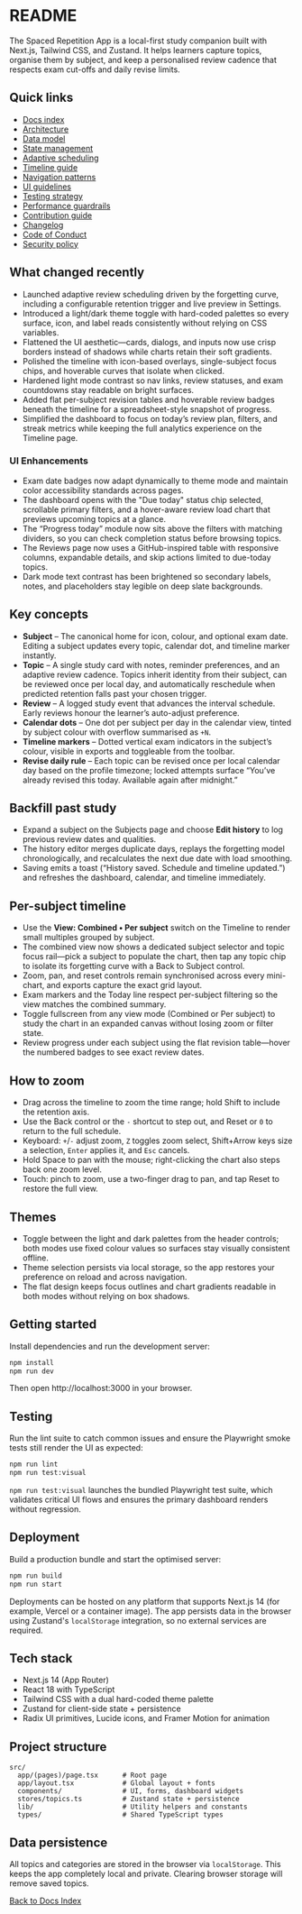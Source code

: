 # README

The Spaced Repetition App is a local-first study companion built with Next.js, Tailwind CSS, and Zustand. It helps learners capture topics, organise them by subject, and keep a personalised review cadence that respects exam cut-offs and daily revise limits.

## Quick links

- [Docs index](docs/DOCS_INDEX.md)
- [Architecture](docs/core/ARCHITECTURE.md)
- [Data model](docs/core/DATA_MODEL.md)
- [State management](docs/core/STATE_MANAGEMENT.md)
- [Adaptive scheduling](docs/core/ALGORITHMS_FORGETTING_CURVE.md)
- [Timeline guide](docs/core/TIMELINE.md)
- [Navigation patterns](docs/ui/NAVIGATION.md)
- [UI guidelines](docs/ui/UI_GUIDELINES.md)
- [Testing strategy](docs/dev/TESTING.md)
- [Performance guardrails](docs/dev/PERFORMANCE.md)
- [Contribution guide](CONTRIBUTING.md)
- [Changelog](CHANGELOG.md)
- [Code of Conduct](CODE_OF_CONDUCT.md)
- [Security policy](SECURITY.md)

## What changed recently

- Launched adaptive review scheduling driven by the forgetting curve, including a configurable retention trigger and live preview in Settings.
- Introduced a light/dark theme toggle with hard-coded palettes so every surface, icon, and label reads consistently without relying on CSS variables.
- Flattened the UI aesthetic—cards, dialogs, and inputs now use crisp borders instead of shadows while charts retain their soft gradients.
- Polished the timeline with icon-based overlays, single-subject focus chips, and hoverable curves that isolate when clicked.
- Hardened light mode contrast so nav links, review statuses, and exam countdowns stay readable on bright surfaces.
- Added flat per-subject revision tables and hoverable review badges beneath the timeline for a spreadsheet-style snapshot of progress.
- Simplified the dashboard to focus on today’s review plan, filters, and streak metrics while keeping the full analytics experience on the Timeline page.

### UI Enhancements

- Exam date badges now adapt dynamically to theme mode and maintain color accessibility standards across pages.
- The dashboard opens with the "Due today" status chip selected, scrollable primary filters, and a hover-aware review load chart that previews upcoming topics at a glance.
- The “Progress today” module now sits above the filters with matching dividers, so you can check completion status before browsing topics.
- The Reviews page now uses a GitHub-inspired table with responsive columns, expandable details, and skip actions limited to due-today topics.
- Dark mode text contrast has been brightened so secondary labels, notes, and placeholders stay legible on deep slate backgrounds.

## Key concepts

- **Subject** – The canonical home for icon, colour, and optional exam date. Editing a subject updates every topic, calendar dot, and timeline marker instantly.
- **Topic** – A single study card with notes, reminder preferences, and an adaptive review cadence. Topics inherit identity from their subject, can be reviewed once per local day, and automatically reschedule when predicted retention falls past your chosen trigger.
- **Review** – A logged study event that advances the interval schedule. Early reviews honour the learner’s auto-adjust preference.
- **Calendar dots** – One dot per subject per day in the calendar view, tinted by subject colour with overflow summarised as `+N`.
- **Timeline markers** – Dotted vertical exam indicators in the subject’s colour, visible in exports and toggleable from the toolbar.
- **Revise daily rule** – Each topic can be revised once per local calendar day based on the profile timezone; locked attempts surface “You’ve already revised this today. Available again after midnight.”

## Backfill past study

- Expand a subject on the Subjects page and choose **Edit history** to log previous review dates and qualities.
- The history editor merges duplicate days, replays the forgetting model chronologically, and recalculates the next due date with load smoothing.
- Saving emits a toast (“History saved. Schedule and timeline updated.”) and refreshes the dashboard, calendar, and timeline immediately.

## Per-subject timeline

- Use the **View: Combined • Per subject** switch on the Timeline to render small multiples grouped by subject.
- The combined view now shows a dedicated subject selector and topic focus rail—pick a subject to populate the chart, then tap any topic chip to isolate its forgetting curve with a Back to Subject control.
- Zoom, pan, and reset controls remain synchronised across every mini-chart, and exports capture the exact grid layout.
- Exam markers and the Today line respect per-subject filtering so the view matches the combined summary.
- Toggle fullscreen from any view mode (Combined or Per subject) to study the chart in an expanded canvas without losing zoom or filter state.
- Review progress under each subject using the flat revision table—hover the numbered badges to see exact review dates.

## How to zoom

- Drag across the timeline to zoom the time range; hold Shift to include the retention axis.
- Use the Back control or the `-` shortcut to step out, and Reset or `0` to return to the full schedule.
- Keyboard: `+`/`-` adjust zoom, `Z` toggles zoom select, Shift+Arrow keys size a selection, `Enter` applies it, and `Esc` cancels.
- Hold Space to pan with the mouse; right-clicking the chart also steps back one zoom level.
- Touch: pinch to zoom, use a two-finger drag to pan, and tap Reset to restore the full view.

## Themes

- Toggle between the light and dark palettes from the header controls; both modes use fixed colour values so surfaces stay visually consistent offline.
- Theme selection persists via local storage, so the app restores your preference on reload and across navigation.
- The flat design keeps focus outlines and chart gradients readable in both modes without relying on box shadows.

## Getting started

Install dependencies and run the development server:

```bash
npm install
npm run dev
```

Then open http://localhost:3000 in your browser.

## Testing

Run the lint suite to catch common issues and ensure the Playwright smoke tests still render the UI as expected:

```bash
npm run lint
npm run test:visual
```

`npm run test:visual` launches the bundled Playwright test suite, which validates critical UI flows and ensures the primary dashboard renders without regression.

## Deployment

Build a production bundle and start the optimised server:

```bash
npm run build
npm run start
```

Deployments can be hosted on any platform that supports Next.js 14 (for example, Vercel or a container image). The app persists data in the browser using Zustand's `localStorage` integration, so no external services are required.

## Tech stack

- Next.js 14 (App Router)
- React 18 with TypeScript
- Tailwind CSS with a dual hard-coded theme palette
- Zustand for client-side state + persistence
- Radix UI primitives, Lucide icons, and Framer Motion for animation

## Project structure

```
src/
  app/(pages)/page.tsx      # Root page
  app/layout.tsx            # Global layout + fonts
  components/               # UI, forms, dashboard widgets
  stores/topics.ts          # Zustand state + persistence
  lib/                      # Utility helpers and constants
  types/                    # Shared TypeScript types
```

## Data persistence

All topics and categories are stored in the browser via `localStorage`. This keeps the app completely local and private. Clearing browser storage will remove saved topics.

[Back to Docs Index](docs/DOCS_INDEX.md)
